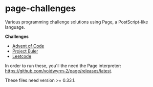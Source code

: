# page-challenges

Various programming challenge solutions using Page, a PostScript-like language.

**Challenges**
- [Advent of Code](https://adventofcode.com)
- [Project Euler](https://projecteuler.net/archives)
- [Leetcode](https://leetcode.com/problems)

In order to run these, you'll the need the Page interpreter: https://github.com/voidwyrm-2/page/releases/latest.

These files need version >= 0.33.1.
